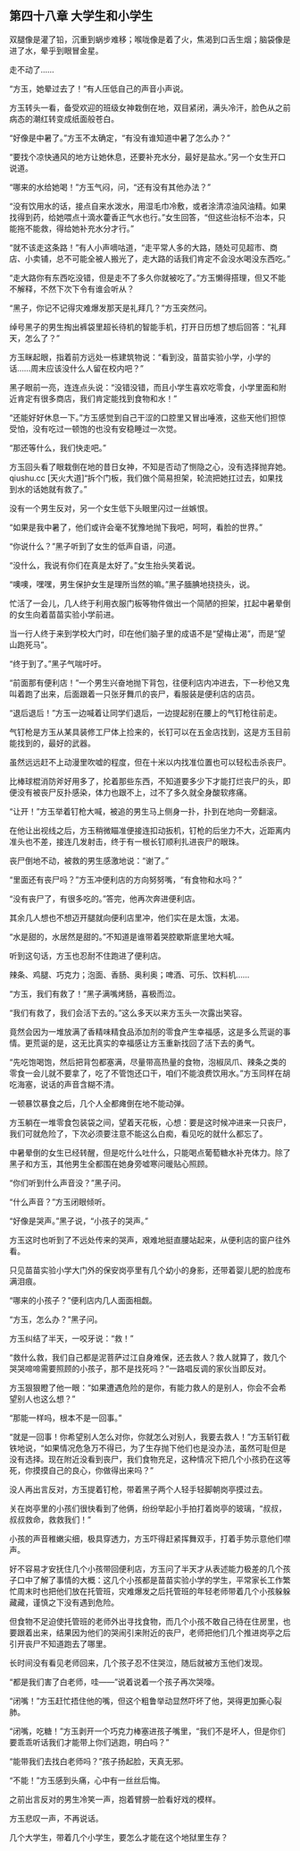 ## 第四十八章 大学生和小学生
双腿像是灌了铅，沉重到蜗步难移；喉咙像是着了火，焦渴到口舌生烟；脑袋像是进了水，晕乎到眼冒金星。

走不动了……

“方玉，她晕过去了！”有人压低自己的声音小声说。

方玉转头一看，备受欢迎的班级女神栽倒在地，双目紧闭，满头冷汗，脸色从之前病态的潮红转变成纸面般苍白。

“好像是中暑了。”方玉不太确定，“有没有谁知道中暑了怎么办？”

“要找个凉快通风的地方让她休息，还要补充水分，最好是盐水。”另一个女生开口说道。

“哪来的水给她喝！”方玉气闷，问，“还有没有其他办法？”

“没有饮用水的话，接点自来水泼水，用湿毛巾冷敷，或者涂清凉油风油精。如果找得到药，给她喂点十滴水藿香正气水也行。”女生回答，“但这些治标不治本，只能拖不能救，得给她补充水分才行。”

“就不该走这条路！”有人小声嘀咕道，“走平常人多的大路，随处可见超市、商店、小卖铺，总不可能全被人搬光了，走大路的话我们肯定不会没水喝没东西吃。”

“走大路你有东西吃没错，但是走不了多久你就被吃了。”方玉懒得搭理，但又不能不解释，不然下次下令有谁会听从？

“黑子，你记不记得灾难爆发那天是礼拜几？”方玉突然问。

绰号黑子的男生掏出裤袋里超长待机的智能手机，打开日历想了想后回答：“礼拜天，怎么了？”

方玉眯起眼，指着前方远处一栋建筑物说：“看到没，苗苗实验小学，小学的话……周末应该没什么人留在校内吧？”

黑子眼前一亮，连连点头说：“没错没错，而且小学生喜欢吃零食，小学里面和附近肯定有很多商店，我们肯定能找到食物和水！”

“还能好好休息一下。”方玉感觉到自己干涩的口腔里又冒出唾液，这些天他们担惊受怕，没有吃过一顿饱的也没有安稳睡过一次觉。

“那还等什么，我们快走吧。”

方玉回头看了眼栽倒在地的昔日女神，不知是否动了恻隐之心，没有选择抛弃她。qiushu.cc [天火大道]“拆个门板，我们做个简易担架，轮流把她扛过去，如果找到水的话她就有救了。”

没有一个男生反对，另一个女生低下头眼里闪过一丝嫉恨。

“如果是我中暑了，他们或许会毫不犹豫地抛下我吧，呵呵，看脸的世界。”

“你说什么？”黑子听到了女生的低声自语，问道。

“没什么，我说有你们在真是太好了。”女生抬头笑着说。

“噢噢，嘿嘿，男生保护女生是理所当然的嘛。”黑子腼腆地挠挠头，说。

忙活了一会儿，几人终于利用衣服门板等物件做出一个简陋的担架，扛起中暑晕倒的女生向着苗苗实验小学前进。

当一行人终于来到学校大门时，印在他们脑子里的成语不是“望梅止渴”，而是“望山跑死马”。

“终于到了。”黑子气喘吁吁。

“前面那有便利店！”一个男生兴奋地抛下背包，往便利店内冲进去，下一秒他又鬼叫着跑了出来，后面跟着一只张牙舞爪的丧尸，看服装是便利店的店员。

“退后退后！”方玉一边喊着让同学们退后，一边提起别在腰上的气钉枪往前走。

气钉枪是方玉从某具装修工尸体上捡来的，长钉可以在五金店找到，这是方玉目前能找到的，最好的武器。

虽然远远赶不上动漫里吹嘘的程度，但在十米以内找准位置也可以轻松击杀丧尸。

比棒球棍消防斧好用多了，抡着那些东西，不知道要多少下才能打烂丧尸的头，即便没有被丧尸反扑感染，体力也跟不上，过不了多久就全身酸软疼痛。

“让开！”方玉举着钉枪大喊，被追的男生马上侧身一扑，扑到在地向一旁翻滚。

在他让出视线之后，方玉稍微瞄准便接连扣动扳机，钉枪的后坐力不大，近距离内准头也不差，接连几发射击，终于有一根长钉顺利扎进丧尸的眼珠。

丧尸倒地不动，被救的男生感激地说：“谢了。”

“里面还有丧尸吗？”方玉冲便利店的方向努努嘴，“有食物和水吗？”

“没有丧尸了，有很多吃的。”答完，他再次奔进便利店。

其余几人想也不想迈开腿就向便利店里冲，他们实在是太饿，太渴。

“水是甜的，水居然是甜的。”不知道是谁带着哭腔歇斯底里地大喊。

听到这句话，方玉也忍耐不住跑进了便利店。

辣条、鸡腿、巧克力；泡面、香肠、奥利奥；啤酒、可乐、饮料机……

“方玉，我们有救了！”黑子满嘴烤肠，喜极而泣。

“我们有救了，我们会活下去的。”这么多天以来方玉头一次露出笑容。

竟然会因为一堆放满了香精味精食品添加剂的零食产生幸福感，这是多么荒诞的事情。更荒诞的是，这无比真实的幸福感让方玉重新找回了活下去的勇气。

“先吃饱喝饱，然后把背包都塞满，尽量带高热量的食物，泡椒凤爪、辣条之类的零食一会儿就不要拿了，吃了不管饱还口干，咱们不能浪费饮用水。”方玉同样在胡吃海塞，说话的声音含糊不清。

一顿暴饮暴食之后，几个人全都瘫倒在地不能动弹。

方玉躺在一堆零食包装袋之间，望着天花板，心想：要是这时候冲进来一只丧尸，我们可就危险了，下次必须要注意不能这么白痴，看见吃的就什么都忘了。

中暑晕倒的女生已经转醒，但是吃什么吐什么，只能喝点葡萄糖水补充体力。除了黑子和方玉，其他男生全都围在她身旁嘘寒问暖贴心照顾。

“你们听到什么声音没？”黑子问。

“什么声音？”方玉闭眼倾听。

“好像是哭声。”黑子说，“小孩子的哭声。”

方玉这时也听到了不远处传来的哭声，艰难地挺直腰站起来，从便利店的窗户往外看。

只见苗苗实验小学大门外的保安岗亭里有几个幼小的身影，还带着婴儿肥的脸庞布满泪痕。

“哪来的小孩子？”便利店内几人面面相觑。

“方玉，怎么办？”黑子问。

方玉纠结了半天，一咬牙说：“救！”

“救什么救，我们自己都是泥菩萨过江自身难保，还去救人？救人就算了，救几个哭哭啼啼需要照顾的小孩子，那不是找死吗？”一路唱反调的家伙当即反对。

方玉狠狠瞪了他一眼：“如果遭遇危险的是你，有能力救人的是别人，你会不会希望别人也这么想？”

“那能一样吗，根本不是一回事。”

“就是一回事！你希望别人怎么对你，你就怎么对别人，我要去救人！”方玉斩钉截铁地说，“如果情况危急万不得已，为了生存抛下他们也是没办法，虽然可耻但是没有选择。现在附近没看到丧尸，我们食物充足，这种情况下把几个小孩扔在这等死，你摸摸自己的良心，你做得出来吗？”

没人再出言反对，方玉提着钉枪，带着黑子两个人轻手轻脚朝岗亭摸过去。

关在岗亭里的小孩们很快看到了他俩，纷纷举起小手拍打着岗亭的玻璃，“叔叔，叔叔救命，救救我们！”

小孩的声音稚嫩尖细，极具穿透力，方玉吓得赶紧挥舞双手，打着手势示意他们噤声。

好不容易才安抚住几个小孩带回便利店，方玉问了半天才从表述能力极差的几个孩子口中了解了事情的大概：这几个小孩都是苗苗实验小学的学生，平常家长工作繁忙周末时也把他们放在托管班，灾难爆发之后托管班的年轻老师带着几个小孩躲躲藏藏，谨慎之下没有遇到危险。

但食物不足迫使托管班的老师外出寻找食物，而几个小孩不敢自己待在住房里，也要跟着出来，结果因为他们的哭闹引来附近的丧尸，老师把他们几个推进岗亭之后引开丧尸不知道跑去了哪里。

长时间没有看见老师回来，几个孩子忍不住哭泣，随后就被方玉他们发现。

“都是我们害了白老师，哇――”说着说着一个孩子再次哭嚎。

“闭嘴！”方玉赶忙捂住他的嘴，但这个粗鲁举动显然吓坏了他，哭得更加撕心裂肺。

“闭嘴，吃糖！”方玉剥开一个巧克力棒塞进孩子嘴里，“我们不是坏人，但是你们要乖乖听话我们才能带上你们逃跑，明白吗？”

“能带我们去找白老师吗？”孩子扬起脸，天真无邪。

“不能！”方玉感到头痛，心中有一丝丝后悔。

之前出言反对的男生冷笑一声，抱着臂膀一脸看好戏的模样。

方玉悲叹一声，不再说话。

几个大学生，带着几个小学生，要怎么才能在这个地狱里生存？

